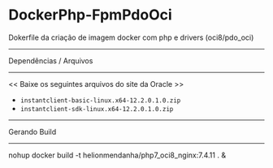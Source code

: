 # DockerPhp-FpmPdoOci
Dokerfile da criação de imagem docker com php e drivers (oci8/pdo_oci) 

*********
Dependências / Arquivos
*********
<< Baixe os seguintes arquivos do site da Oracle >>
-  `instantclient-basic-linux.x64-12.2.0.1.0.zip`
-  `instantclient-sdk-linux.x64-12.2.0.1.0.zip`


*********
Gerando Build
*********
nohup docker build -t helionmendanha/php7_oci8_nginx:7.4.11 . &